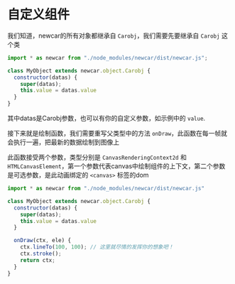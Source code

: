 # 自定义组件

我们知道，newcar的所有对象都继承自 `Carobj`，我们需要先要继承自 `Carobj` 这个类

```javascript
import * as newcar from "./node_modules/newcar/dist/newcar.js";

class MyObject extends newcar.object.Carobj {
  constructor(datas) {
    super(datas);
    this.value = datas.value
  }
}
```

其中datas是Carobj参数，也可以有你的自定义参数，如示例中的 `value`.

接下来就是绘制函数，我们需要重写父类型中的方法 `onDraw`，此函数在每一帧就会执行一遍，把最新的数据绘制到图像上

此函数接受两个参数，类型分别是 `CanvasRenderingContext2d` 和 `HTMLCanvasElement`，第一个参数代表canvas中绘制组件的上下文，第二个参数是可选参数，是此动画绑定的 `<canvas>` 标签的dom

```javascript
import * as newcar from "./node_modules/newcar/dist/newcar.js"

class MyObject extends newcar.object.Carobj {
  constructor(datas) {
    super(datas);
    this.value = datas.value
  }

  onDraw(ctx, ele) {
    ctx.lineTo(100, 100); // 这里就尽情的发挥你的想象吧！
    ctx.stroke();
    return ctx;
  }
}
```
